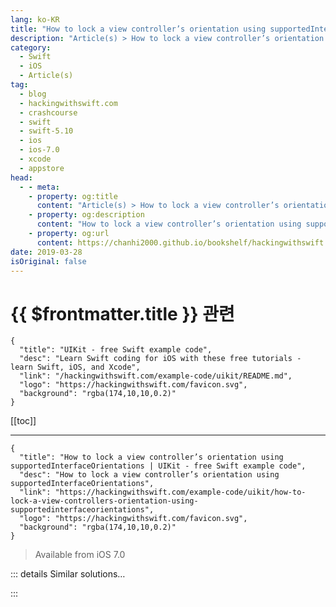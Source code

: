 ```yaml
---
lang: ko-KR
title: "How to lock a view controller’s orientation using supportedInterfaceOrientations"
description: "Article(s) > How to lock a view controller’s orientation using supportedInterfaceOrientations"
category:
  - Swift
  - iOS
  - Article(s)
tag: 
  - blog
  - hackingwithswift.com
  - crashcourse
  - swift
  - swift-5.10
  - ios
  - ios-7.0
  - xcode
  - appstore
head:
  - - meta:
    - property: og:title
      content: "Article(s) > How to lock a view controller’s orientation using supportedInterfaceOrientations"
    - property: og:description
      content: "How to lock a view controller’s orientation using supportedInterfaceOrientations"
    - property: og:url
      content: https://chanhi2000.github.io/bookshelf/hackingwithswift.com/example-code/uikit/how-to-lock-a-view-controllers-orientation-using-supportedinterfaceorientations.html
date: 2019-03-28
isOriginal: false
---
```


# {{ $frontmatter.title }} 관련

```component VPCard
{
  "title": "UIKit - free Swift example code",
  "desc": "Learn Swift coding for iOS with these free tutorials - learn Swift, iOS, and Xcode",
  "link": "/hackingwithswift.com/example-code/uikit/README.md",
  "logo": "https://hackingwithswift.com/favicon.svg",
  "background": "rgba(174,10,10,0.2)"
}
```

[[toc]]

---

```component VPCard
{
  "title": "How to lock a view controller’s orientation using supportedInterfaceOrientations | UIKit - free Swift example code",
  "desc": "How to lock a view controller’s orientation using supportedInterfaceOrientations",
  "link": "https://hackingwithswift.com/example-code/uikit/how-to-lock-a-view-controllers-orientation-using-supportedinterfaceorientations",
  "logo": "https://hackingwithswift.com/favicon.svg",
  "background": "rgba(174,10,10,0.2)"
}
```

> Available from iOS 7.0

<!-- TODO: 작성 -->

<!--
At the project level you can configure which orientations your whole app should support, but sometimes you want individual view controllers to support a subset of those. For example, you might want most of your app to work in any orientation, but one part to work specifically in portrait.

To configure this, you need to override the `supportedInterfaceOrientations` property in your `UIViewController` subclass, returning whichever orientations you want. Probably the most common use for this is to support all orientations for iPads, but `.allButUpsideDown` on iPhone. 

Here’s some example code doing just that:

```swift
override var supportedInterfaceOrientations: UIInterfaceOrientationMask {
    if UIDevice.current.userInterfaceIdiom == .phone {
        return .allButUpsideDown
    } else {
        return .all
    }
}
```

-->

::: details Similar solutions…

<!--
/example-code/uikit/how-to-read-the-interface-orientation-portrait-or-landscape">How to read the interface orientation: portrait or landscape? 
/quick-start/swiftui/swiftui-tips-and-tricks">SwiftUI tips and tricks 
/example-code/xcode/how-to-lock-interface-builder-controls-to-stop-accidental-changes">How to lock Interface Builder controls to stop accidental changes 
/example-code/uikit/how-to-use-view-controller-containment">How to use view controller containment 
/example-code/uikit/how-to-find-the-view-controller-responsible-for-a-view">How to find the view controller responsible for a view</a>
-->

:::

